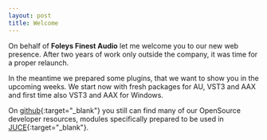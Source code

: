 ```yaml
---
layout: post
title: Welcome
---
```


On behalf of **Foleys Finest Audio** let me welcome you to our new web presence. After two years of work only outside the company, it was time for a proper relaunch.

In the meantime we prepared some plugins, that we want to show you in the upcoming weeks. We start now with fresh packages for AU, VST3 and AAX and first time also VST3 and AAX for Windows.

On [github](https://github.com/ffAudio/){:target="_blank"} you still can find many of our OpenSource developer resources, modules specifically prepared to be used in [JUCE](https://juce.com){:target="_blank"}.
